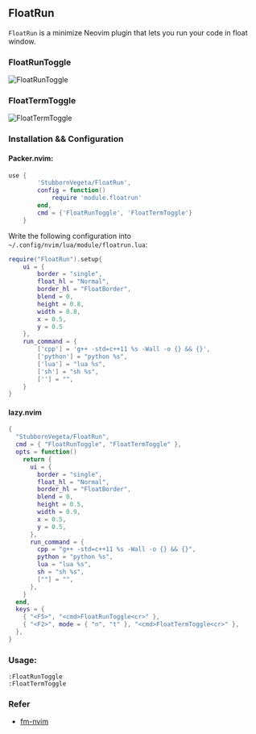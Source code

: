 ## FloatRun
`FloatRun` is a minimize Neovim plugin that lets you run your code in float window.

### FloatRunToggle
![FloatRunToggle](https://github.com/StubbornVegeta/screenshot/blob/master/FloatRunToggle.gif)

### FloatTermToggle
![FloatTermToggle](https://github.com/StubbornVegeta/screenshot/blob/master/FloatTermToggle.gif)

### Installation && Configuration
####  Packer.nvim:
```lua
use {
        'StubbornVegeta/FloatRun',
        config = function()
            require 'module.floatrun'
        end,
        cmd = {'FloatRunToggle', 'FloatTermToggle'}
    }
```

Write the following configuration into `~/.config/nvim/lua/module/floatrun.lua`:
```lua
require("FloatRun").setup{
    ui = {
        border = "single",
        float_hl = "Normal",
        border_hl = "FloatBorder",
        blend = 0,
        height = 0.8,
        width = 0.8,
        x = 0.5,
        y = 0.5
    },
    run_command = {
        ['cpp'] = 'g++ -std=c++11 %s -Wall -o {} && {}',
        ['python'] = "python %s",
        ['lua'] = "lua %s",
        ['sh'] = "sh %s",
        [''] = "",
    }
}
```

#### lazy.nvim

```lua
{
  "StubbornVegeta/FloatRun",
  cmd = { "FloatRunToggle", "FloatTermToggle" },
  opts = function()
    return {
      ui = {
        border = "single",
        float_hl = "Normal",
        border_hl = "FloatBorder",
        blend = 0,
        height = 0.5,
        width = 0.9,
        x = 0.5,
        y = 0.5,
      },
      run_command = {
        cpp = "g++ -std=c++11 %s -Wall -o {} && {}",
        python = "python %s",
        lua = "lua %s",
        sh = "sh %s",
        [""] = "",
      },
    }
  end,
  keys = {
    { "<F5>", "<cmd>FloatRunToggle<cr>" },
    { "<F2>", mode = { "n", "t" }, "<cmd>FloatTermToggle<cr>" },
  },
}
```

### Usage:

```
:FloatRunToggle
:FloatTermToggle
```

### Refer
- [fm-nvim](https://github.com/is0n/fm-nvim/)

